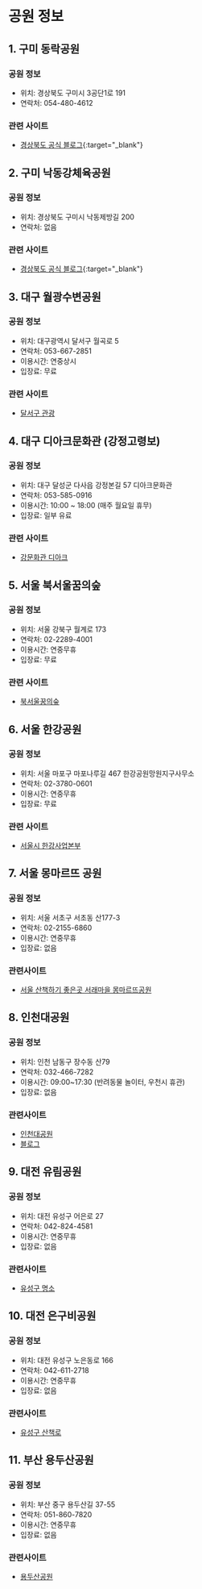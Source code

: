 # 공원 정보  


## 1. 구미 동락공원  



### 공원 정보  



- 위치: 경상북도 구미시 3공단1로 191
- 연락처: 054-480-4612  



### 관련 사이트  



- [경상북도 공식 블로그](https://blog.naver.com/pride_gb/222514128304){:target="_blank"}  



## 2. 구미 낙동강체육공원  



### 공원 정보  



- 위치: 경상북도 구미시 낙동제방길 200  
- 연락처: 없음  



### 관련 사이트  



- [경상북도 공식 블로그](https://blog.naver.com/pride_gb/222563226405){:target="_blank"}  



## 3. 대구 월광수변공원  



### 공원 정보  



- 위치: 대구광역시 달서구 월곡로 5  
- 연락처: 053-667-2851  
- 이용시간: 연중상시
- 입장료: 무료



### 관련 사이트  



- [달서구 관광](https://dalseo.daegu.kr/tour/index.do?menu_id=01002593) 



## 4. 대구 디아크문화관 (강정고령보)



### 공원 정보  



- 위치: 대구 달성군 다사읍 강정본길 57 디아크문화관
- 연락처: 053-585-0916
- 이용시간: 10:00 ~ 18:00 (매주 월요일 휴무)
- 입장료: 일부 유료  



### 관련 사이트  



- [강문화관 디아크](https://cafe.naver.com/ilovethearc)  





## 5. 서울 북서울꿈의숲  



### 공원 정보  



- 위치: 서울 강북구 월계로 173  
- 연락처: 02-2289-4001
- 이용시간: 연중무휴
- 입장료: 무료



### 관련 사이트  



- [북서울꿈의숲](http://parks.seoul.go.kr/template/sub/dreamforest.do)





## 6. 서울 한강공원  



### 공원 정보  



- 위치: 서울 마포구 마포나루길 467 한강공원망원지구사무소
- 연락처: 02-3780-0601
- 이용시간: 연중무휴
- 입장료: 무료



### 관련 사이트  



- [서울시 한강사업본부](https://hangang.seoul.go.kr/archives/46737)





## 7. 서울 몽마르뜨 공원  



### 공원 정보  



- 위치: 서울 서초구 서초동 산177-3
- 연락처: 02-2155-6860
- 이용시간: 연중무휴
- 입장료: 없음



### 관련사이트  



- [서울 산책하기 좋은곳 서래마을 몽마르뜨공원](https://blog.naver.com/mixsun/222630768142)





## 8. 인천대공원  



### 공원 정보  



- 위치: 인천 남동구 장수동 산79
- 연락처: 032-466-7282
- 이용시간: 09:00~17:30 (반려동물 놀이터, 우천시 휴관)
- 입장료: 없음



### 관련사이트  

- [인천대공원](https://www.incheon.go.kr/park/park010218)
- [블로그](https://blog.naver.com/tree824/222639382172)





## 9. 대전 유림공원  



### 공원 정보  



- 위치: 대전 유성구 어은로 27
- 연락처: 042-824-4581
- 이용시간: 연중무휴
- 입장료: 없음



### 관련사이트

- [유성구 명소](https://blog.naver.com/yuseonggu/222642775716)



## 10. 대전 은구비공원  



### 공원 정보



- 위치: 대전 유성구 노은동로 166
- 연락처: 042-611-2718
- 이용시간: 연중무휴
- 입장료: 없음



### 관련사이트



- [유성구 산책로](https://blog.naver.com/yuseonggu/222638535449)



## 11. 부산 용두산공원



### 공원 정보



- 위치: 부산 중구 용두산길 37-55
- 연락처: 051-860-7820
- 이용시간: 연중무휴
- 입장료: 없음



### 관련사이트

- [용두산공원](https://www.bisco.or.kr/yongdusanpark/)





